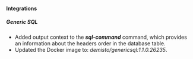 
#### Integrations
##### Generic SQL
- Added output context to the ***sql-command*** command, which provides an information about the headers order in the database table.
- Updated the Docker image to: *demisto/genericsql:1.1.0.26235*.
